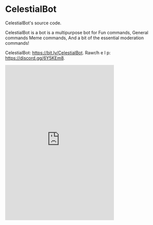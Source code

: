 # CelestialBot
CelestialBot's source code.

CelestialBot is a bot is a multipurpose bot for Fun commands, General commands
Meme commands, And a bit of the essential moderation commands!

CelestialBot: https://bit.ly/CelestialBot.
Rawr/h e l p: https://discord.gg/6Y5KEm8.

<iframe src="https://discordapp.com/widget?id=493959272057536513&theme=dark" width="350" height="500" allowtransparency="true" frameborder="0"></iframe>
